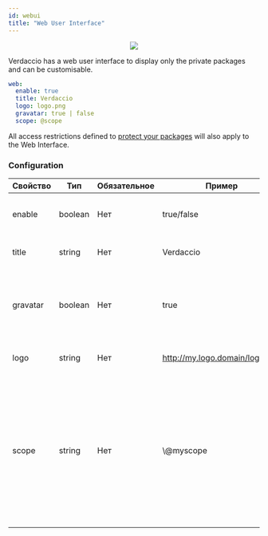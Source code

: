 ```yaml
---
id: webui
title: "Web User Interface"
---
```



<p align="center"><img src="https://user-images.githubusercontent.com/558752/52916111-fa4ba980-32db-11e9-8a64-f4e06eb920b3.png"></p>

Verdaccio has a web user interface to display only the private packages and can be customisable.

```yaml
web:
  enable: true
  title: Verdaccio
  logo: logo.png
  gravatar: true | false
  scope: @scope
```

All access restrictions defined to [protect your packages](protect-your-dependencies.md) will also apply to the Web Interface.

### Configuration

| Свойство | Тип     | Обязательное | Пример                         | Поддержка | Описание                                                                                                                                             |
| -------- | ------- | ------------ | ------------------------------ | --------- | ---------------------------------------------------------------------------------------------------------------------------------------------------- |
| enable   | boolean | Нет          | true/false                     | все       | allow to display the web interface                                                                                                                   |
| title    | string  | Нет          | Verdaccio                      | все       | HTML head title description                                                                                                                          |
| gravatar | boolean | Нет          | true                           | все       | Gravatars will be generated under the hood if this property is enabled                                                                               |
| logo     | string  | Нет          | http://my.logo.domain/logo.png | все       | a URI where logo is located                                                                                                                          |
| scope    | string  | Нет          | \\@myscope                   | все       | If you're using this registry for a specific module scope, specify that scope to set it in the webui instructions header (note: escape @ with \\@) |